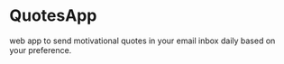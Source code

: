 # QuotesApp
web app to send motivational quotes in your email inbox daily based on your preference.
